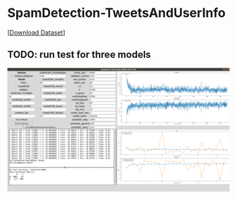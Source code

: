 # SpamDetection-TweetsAndUserInfo

[[Download Dataset](https://drive.google.com/file/d/127FBr3Zs7rhGT07DFohNHY6gE1MKUhrJ/view?usp=sharing)]

## TODO: run test for three models

![](https://github.com/ChihchengHsieh/SpamDetection-TweetsAndUserInfo/blob/master/demo.png?raw=true)
